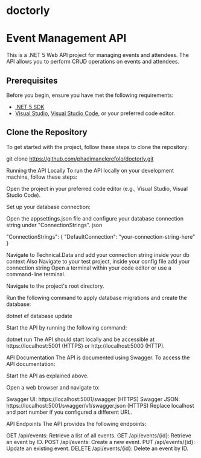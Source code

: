 # doctorly
# Event Management API

This is a .NET 5 Web API project for managing events and attendees. The API allows you to perform CRUD operations on events and attendees.

## Prerequisites

Before you begin, ensure you have met the following requirements:

- [.NET 5 SDK](https://dotnet.microsoft.com/download/dotnet/5.0)
- [Visual Studio](https://visualstudio.microsoft.com/), [Visual Studio Code](https://code.visualstudio.com/), or your preferred code editor.

## Clone the Repository

To get started with the project, follow these steps to clone the repository:

git clone https://github.com/phadimanelerefolo/doctorly.git

Running the API Locally
To run the API locally on your development machine, follow these steps:

Open the project in your preferred code editor (e.g., Visual Studio, Visual Studio Code).

Set up your database connection:

Open the appsettings.json file and configure your database connection string under "ConnectionStrings".
json

"ConnectionStrings": {
    "DefaultConnection": "your-connection-string-here"
}

Navigate to Technical.Data and add your connection string inside your db context
Also Navigate to your test project, inside your config file add your connection string
Open a terminal within your code editor or use a command-line terminal.

Navigate to the project's root directory.

Run the following command to apply database migrations and create the database:


dotnet ef database update

Start the API by running the following command:


dotnet run
The API should start locally and be accessible at https://localhost:5001 (HTTPS) or http://localhost:5000 (HTTP).

API Documentation
The API is documented using Swagger. To access the API documentation:

Start the API as explained above.

Open a web browser and navigate to:

Swagger UI: https://localhost:5001/swagger (HTTPS)
Swagger JSON: https://localhost:5001/swagger/v1/swagger.json (HTTPS)
Replace localhost and port number if you configured a different URL.

API Endpoints
The API provides the following endpoints:

GET /api/events: Retrieve a list of all events.
GET /api/events/{id}: Retrieve an event by ID.
POST /api/events: Create a new event.
PUT /api/events/{id}: Update an existing event.
DELETE /api/events/{id}: Delete an event by ID.